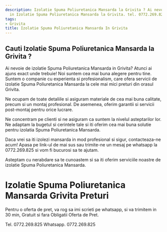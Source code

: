 ```yaml
---
description: Izolatie Spuma Poliuretanica Mansarda la Grivita ? Ai nevoie de un profesionist
  in Izolatie Spuma Poliuretanica Mansarda la Grivita. tel. 0772.269.825
tags:
- Grivita
title: Izolatie Spuma Poliuretanica Mansarda In Grivita
---
```



## Cauti Izolatie Spuma Poliuretanica Mansarda la Grivita ?

Ai nevoie de izolatie Spuma Poliuretanica Mansarda in Grivita? Atunci ai ajuns exact unde trebuie! Noi suntem cea mai buna alegere pentru tine. Suntem o companie cu experienta si profesionalism, care ofera servicii de izolatie Spuma Poliuretanica Mansarda la cele mai mici preturi din orasul Grivita.

Ne ocupam de toate detaliile si asiguram materiale de cea mai buna calitate, precum si un montaj profesional. De asemenea, oferim garantii si servicii post-montaj pentru orice lucrare.

Ne concentram pe clienti si ne asiguram ca suntem la nivelul asteptarilor lor. Ne adaptam la bugetul si cerintele tale si iti oferim cea mai buna solutie pentru izolatia Spuma Poliuretanica Mansarda.

Daca vrei sa iti izolezi mansarda in mod profesional si sigur, contacteaza-ne acum! Apasa pe link-ul de mai sus sau trimite-ne un mesaj pe whatsapp la 0772.269.825 si vom fi bucurosi sa te ajutam. 

Asteptam cu nerabdare sa te cunoastem si sa iti oferim serviciile noastre de izolatie Spuma Poliuretanica Mansarda.

# Izolatie Spuma Poliuretanica Mansarda Grivita Preturi
Pentru o oferta de pret, va rog sa imi scrieti pe whatsapp, si va trimitem in 30 min, Gratuit si fara Obligatii Oferta de Pret.

Tel. 0772.269.825
Whatsapp. 0772.269.825